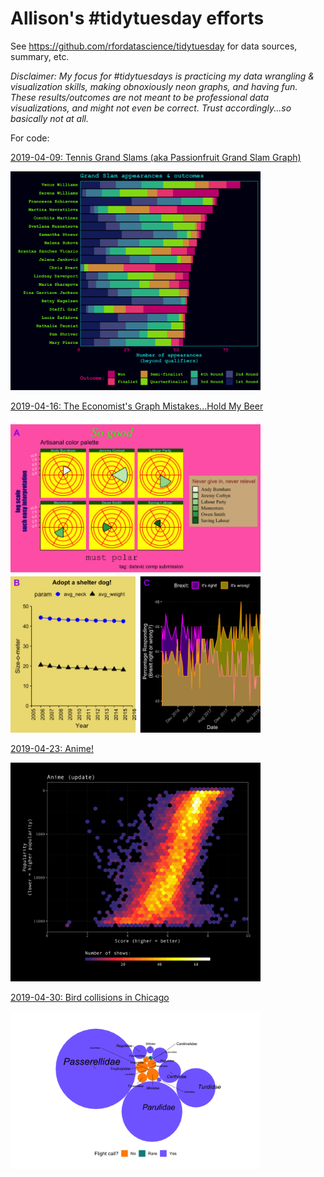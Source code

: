 # Allison's #tidytuesday efforts  
See <https://github.com/rfordatascience/tidytuesday> for data sources, summary, etc. 

*Disclaimer: My focus for #tidytuesdays is practicing my data wrangling & visualization skills, making obnoxiously neon graphs, and having fun. These results/outcomes are not meant to be professional data visualizations, and might not even be correct. Trust accordingly...so basically not at all.*

For code:

[2019-04-09: Tennis Grand Slams (aka Passionfruit Grand Slam Graph)](https://github.com/allisonhorst/allison-tidy-tuesdays/tree/master/2019-04-09]2019-04-09)

<img src="https://github.com/allisonhorst/allison-tidy-tuesdays/blob/master/images/my_tennis_plot.png" width="400">



[2019-04-16: The Economist's Graph Mistakes...Hold My Beer](https://github.com/allisonhorst/allison-tidy-tuesdays/tree/master/2019-%2004-16)

<img src="https://github.com/allisonhorst/allison-tidy-tuesdays/blob/master/2019-%2004-16/cowplot_test.png" width="400">



[2019-04-23: Anime!](https://github.com/rfordatascience/tidytuesday/tree/master/data/2019/2019-04-23)

<img src="https://github.com/allisonhorst/allison-tidy-tuesdays/blob/master/images/anime.png" width="400">



[2019-04-30: Bird collisions in Chicago](https://github.com/rfordatascience/tidytuesday/tree/master/data/2019/2019-04-30)

<img src="https://github.com/allisonhorst/allison-tidy-tuesdays/blob/master/2019-04-30/bird_collision_circles.png" width="400">


